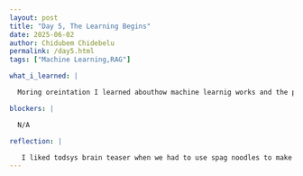 ```yaml
---
layout: post
title: "Day 5, The Learning Begins"
date: 2025-06-02
author: Chidubem Chidebelu
permalink: /day5.html
tags: ["Machine Learning,RAG"]

what_i_learned: |

  Moring oreintation I learned abouthow machine learnig works and the pros and cons of AI. i also learnt about the different AI's that can make decisions without human interaction. I went to my research lab to start researching information for my group project that will be vital for my learning process

blockers: |

  N/A

reflection: |

   I liked todsys brain teaser when we had to use spag noodles to make the highest building to put the marshmellow on top. It really gave me the excuse to use creativity on how to use the tools given to us. I also liked how we were in a team and we had our own responsbilites to make sure thr group succeeds.
---
```

